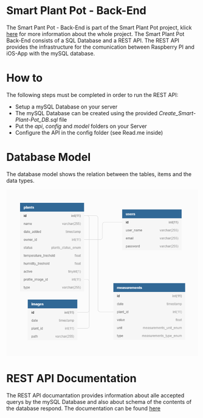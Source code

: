 # Smart Plant Pot - Back-End
The Smart Pant Pot - Back-End is part of the Smart Plant Pot project, klick [here](https://github.com/Snuu101/Smart-Plant-Pot) for more information about the whole project.
The Smart Plant Pot Back-End consists of a SQL Database and a REST API.
The REST API provides the infrastructure for the comunication between Raspberry PI and iOS-App with the mySQL database.

# How to
The following steps must be completed in order to run the REST API:

- Setup a mySQL Database on your server
- The mySQL Database can be created using the provided *Create_Smart-Plant-Pot_DB.sql* file
- Put the *api*, *config* and *model* folders on your Server
- Configure the API in the config folder (see Read.me inside)

# Database Model
The database model shows the relation between the tables, items and the data types.

![Database model](/Readme_Images/DatabaseModelpng.png)

# REST API Documentation
The REST API documantation provides information about alle accepted querys by the mySQL Database and also about schema of the contents of the database respond.
The documentation can be found [here](https://app.swaggerhub.com/apis-docs/Smart-Plant-Pot/SmartPlantPot/1.0.0)
